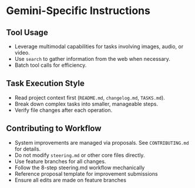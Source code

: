 # Gemini-Specific Instructions

## Tool Usage
- Leverage multimodal capabilities for tasks involving images, audio, or video.
- Use `search` to gather information from the web when necessary.
- Batch tool calls for efficiency.

## Task Execution Style
- Read project context first (`README.md`, `changelog.md`, `TASKS.md`).
- Break down complex tasks into smaller, manageable steps.
- Verify file changes after each operation.

## Contributing to Workflow
- System improvements are managed via proposals. See `CONTRIBUTING.md` for details.
- Do not modify `steering.md` or other core files directly.
- Use feature branches for all changes.
- Follow the 8-step steering.md workflow mechanically
- Reference proposal template for improvement submissions
- Ensure all edits are made on feature branches
